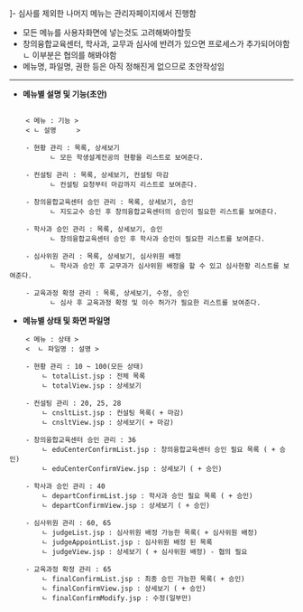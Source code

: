 ]- 심사를 제외한 나머지 메뉴는 관리자페이지에서 진행함
- 모든 메뉴를 사용자화면에 넣는것도 고려해봐야할듯
- 창의융합교육센터, 학사과, 교무과 심사에 반려가 있으면 프로세스가 추가되어야함
   ㄴ 이부분은 협의를 해봐야함
- 메뉴명, 파일명, 권한 등은 아직 정해진게 없으므로 초안작성임
---

- **메뉴별 설명 및 기능(초안)**
```

	< 메뉴 : 기능 >
	< ㄴ 설명     >
	
	- 현황 관리 : 목록, 상세보기
		  ㄴ 모든 학생설계전공의 현황을 리스트로 보여준다.
	
	- 컨설팅 관리 : 목록, 상세보기, 컨설팅 마감
		  ㄴ 컨설팅 요청부터 마감까지 리스트로 보여준다.
		  
	- 창의융합교육센터 승인 관리 : 목록, 상세보기, 승인 
		  ㄴ 지도교수 승인 후 창의융합교육센터의 승인이 필요한 리스트를 보여준다.
		  
	- 학사과 승인 관리 : 목록, 상세보기, 승인
		  ㄴ 창의융합교육센터 승인 후 학사과 승인이 필요한 리스트를 보여준다.
		  
	- 심사위원 관리 : 목록, 상세보기, 심사위원 배정
		  ㄴ 학사과 승인 후 교무과가 심사위원 배정을 할 수 있고 심사현황 리스트를 보여준다.
		  
	- 교육과정 확정 관리 : 목록, 상세보기, 수정, 승인
		  ㄴ 심사 후 교육과정 확정 및 이수 허가가 필요한 리스트를 보여준다.

```


- **메뉴별 상태 및 화면 파일명**
```
	< 메뉴 : 상태 >
	<  ㄴ 파일명 : 설명 >
  
	- 현황 관리 : 10 ~ 100(모든 상태)
	    ㄴ totalList.jsp : 전체 목록
	    ㄴ totalView.jsp : 상세보기
	    
	- 컨설팅 관리 : 20, 25, 28
		ㄴ cnsltList.jsp : 컨설팅 목록( + 마감)
		ㄴ cnsltView.jsp : 상세보기( + 마감)
		
	- 창의융합교육센터 승인 관리 : 36
		ㄴ eduCenterConfirmList.jsp : 창의융합교육센터 승인 필요 목록 ( + 승인)
		ㄴ eduCenterConfirmView.jsp : 상세보기 ( + 승인)
		
	- 학사과 승인 관리 : 40
		ㄴ departConfirmList.jsp : 학사과 승인 필요 목록 ( + 승인)
		ㄴ departConfirmView.jsp : 상세보기 ( + 승인)
		
	- 심사위원 관리 : 60, 65
		ㄴ judgeList.jsp : 심사위원 배정 가능한 목록( + 심사위원 배정)
		ㄴ judgeAppointList.jsp : 심사위원 배정 된 목록
		ㄴ judgeView.jsp : 상세보기 ( + 심사위원 배정) - 협의 필요
		
	- 교육과정 확정 관리 : 65
		ㄴ finalConfirmList.jsp : 최종 승인 가능한 목록( + 승인)
		ㄴ finalConfirmView.jsp : 상세보기 ( + 승인)
		ㄴ finalConfirmModify.jsp : 수정(일부만)
```